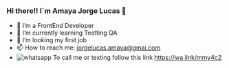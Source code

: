 ### Hi there!! I´m Amaya Jorge Lucas 👋

- 🔭 I’m a FrontEnd Developer
- 🌱 I’m currently learning Testting QA
- 👯 I’m looking my first job
- 📫 How to reach me: jorgelucas.amaya@gmai.com
- ![whatsapp](https://user-images.githubusercontent.com/89165855/169624443-0e67b92a-337a-4fcc-ab9b-e585adf0c4ab.png) To call me or texting  follow this link https://wa.link/mmy4c2

